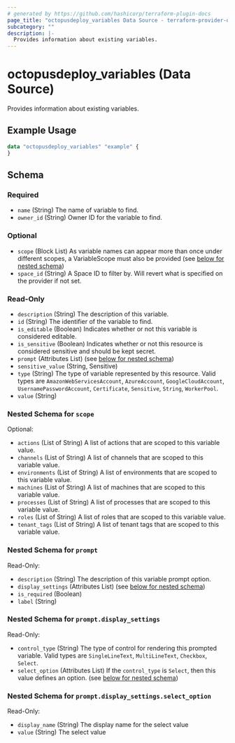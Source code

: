 ```yaml
---
# generated by https://github.com/hashicorp/terraform-plugin-docs
page_title: "octopusdeploy_variables Data Source - terraform-provider-octopusdeploy"
subcategory: ""
description: |-
  Provides information about existing variables.
---
```


# octopusdeploy_variables (Data Source)

Provides information about existing variables.

## Example Usage

```terraform
data "octopusdeploy_variables" "example" {
}
```

<!-- schema generated by tfplugindocs -->
## Schema

### Required

- `name` (String) The name of variable to find.
- `owner_id` (String) Owner ID for the variable to find.

### Optional

- `scope` (Block List) As variable names can appear more than once under different scopes, a VariableScope must also be provided (see [below for nested schema](#nestedblock--scope))
- `space_id` (String) A Space ID to filter by. Will revert what is specified on the provider if not set.

### Read-Only

- `description` (String) The description of this variable.
- `id` (String) The identifier of the variable to find.
- `is_editable` (Boolean) Indicates whether or not this variable is considered editable.
- `is_sensitive` (Boolean) Indicates whether or not this resource is considered sensitive and should be kept secret.
- `prompt` (Attributes List) (see [below for nested schema](#nestedatt--prompt))
- `sensitive_value` (String, Sensitive)
- `type` (String) The type of variable represented by this resource. Valid types are `AmazonWebServicesAccount`, `AzureAccount`, `GoogleCloudAccount`, `UsernamePasswordAccount`, `Certificate`, `Sensitive`, `String`, `WorkerPool`.
- `value` (String)

<a id="nestedblock--scope"></a>
### Nested Schema for `scope`

Optional:

- `actions` (List of String) A list of actions that are scoped to this variable value.
- `channels` (List of String) A list of channels that are scoped to this variable value.
- `environments` (List of String) A list of environments that are scoped to this variable value.
- `machines` (List of String) A list of machines that are scoped to this variable value.
- `processes` (List of String) A list of processes that are scoped to this variable value.
- `roles` (List of String) A list of roles that are scoped to this variable value.
- `tenant_tags` (List of String) A list of tenant tags that are scoped to this variable value.


<a id="nestedatt--prompt"></a>
### Nested Schema for `prompt`

Read-Only:

- `description` (String) The description of this variable prompt option.
- `display_settings` (Attributes List) (see [below for nested schema](#nestedatt--prompt--display_settings))
- `is_required` (Boolean)
- `label` (String)

<a id="nestedatt--prompt--display_settings"></a>
### Nested Schema for `prompt.display_settings`

Read-Only:

- `control_type` (String) The type of control for rendering this prompted variable. Valid types are `SingleLineText`, `MultiLineText`, `Checkbox`, `Select`.
- `select_option` (Attributes List) If the `control_type` is `Select`, then this value defines an option. (see [below for nested schema](#nestedatt--prompt--display_settings--select_option))

<a id="nestedatt--prompt--display_settings--select_option"></a>
### Nested Schema for `prompt.display_settings.select_option`

Read-Only:

- `display_name` (String) The display name for the select value
- `value` (String) The select value


